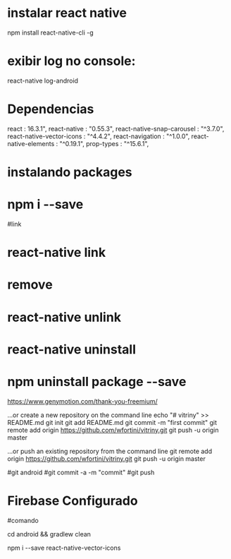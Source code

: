 
# instalar react native
npm install react-native-cli -g



# exibir log no console:
react-native log-android


# Dependencias

react                       : 16.3.1",
react-native                : "0.55.3",
react-native-snap-carousel  : "^3.7.0",
react-native-vector-icons   : "^4.4.2",
react-navigation            : "^1.0.0",
react-native-elements       : "^0.19.1",
prop-types                  : "^15.6.1",




# instalando packages
# npm i <library> --save

#link
#  react-native link <library>


# remove
# react-native unlink <library>

# react-native uninstall  <lib name>

# npm uninstall package --save


https://www.genymotion.com/thank-you-freemium/

…or create a new repository on the command line
echo "# vitriny" >> README.md
git init
git add README.md
git commit -m "first commit"
git remote add origin https://github.com/wfortini/vitriny.git
git push -u origin master

…or push an existing repository from the command line
git remote add origin https://github.com/wfortini/vitriny.git
git push -u origin master

#git android
#git commit -a -m "commit"
#git push

# Firebase Configurado


#comando

cd android && gradlew clean

npm i --save react-native-vector-icons